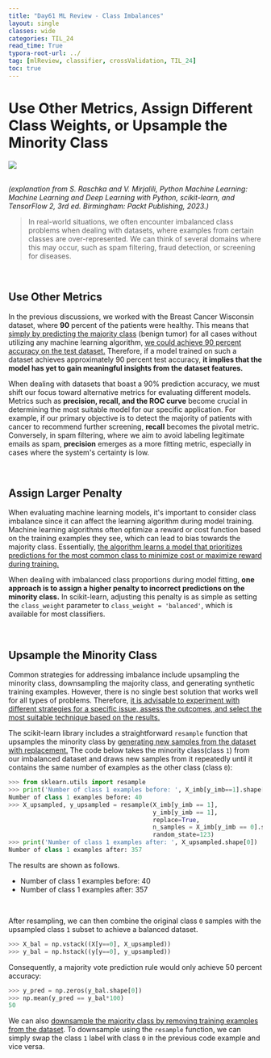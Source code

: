 ```yaml
---
title: "Day61 ML Review - Class Imbalances"
layout: single
classes: wide
categories: TIL_24
read_time: True
typora-root-url: ../
tag: [mlReview, classifier, crossValidation, TIL_24]
toc: true 
---
```


# Use Other Metrics, Assign Different Class Weights, or Upsample the Minority Class

<img src="/blog/images/2024-08-25-TIL24_Day61/523C9743-423B-4521-A3FA-A50EFD7471AF.jpeg"> <br><br>

<I>(explanation from S. Raschka and V. Mirjalili, Python Machine Learning: Machine Learning and Deep Learning with Python, scikit-learn, and TensorFlow 2, 3rd ed. Birmingham: Packt Publishing, 2023.)</I>

> In real-world situations, we often encounter imbalanced class problems when dealing with datasets, where examples from certain classes are over-represented. We can think of several domains where this may occur, such as spam filtering, fraud detection, or screening for diseases. 

<br>

## Use Other Metrics

In the previous discussions, we worked with the Breast Cancer Wisconsin dataset, where **90** percent of the patients were healthy. This means that <u>simply by predicting the majority class</u> (benign tumor) for all cases without utilizing any machine learning algorithm, <u>we could achieve 90 percent accuracy on the test dataset.</u> Therefore, if a model trained on such a dataset achieves approximately 90 percent test accuracy, **it implies that the model has yet to gain meaningful insights from the dataset features.**

When dealing with datasets that boast a 90% prediction accuracy, we must shift our focus toward alternative metrics for evaluating different models. Metrics such as **precision, recall, and the ROC curve** become crucial in determining the most suitable model for our specific application. For example, if our primary objective is to detect the majority of patients with cancer to recommend further screening, **recall** becomes the pivotal metric. Conversely, in spam filtering, where we aim to avoid labeling legitimate emails as spam, **precision** emerges as a more fitting metric, especially in cases where the system's certainty is low.

<br>

## Assign Larger Penalty

When evaluating machine learning models, it's important to consider class imbalance since it can affect the learning algorithm during model training. Machine learning algorithms often optimize a reward or cost function based on the training examples they see, which can lead to bias towards the majority class. Essentially, <u>the algorithm learns a model that prioritizes predictions for the most common class to minimize cost or maximize reward during training.</u>

When dealing with imbalanced class proportions during model fitting, **one approach is to assign a higher penalty to incorrect predictions on the minority class.** In scikit-learn, adjusting this penalty is as simple as setting the `class_weight` parameter to `class_weight = 'balanced'`, which is available for most classifiers.

<br>

## Upsample the Minority Class

Common strategies for addressing imbalance include upsampling the minority class, downsampling the majority class, and generating synthetic training examples. However, there is no single best solution that works well for all types of problems. Therefore, <u>it is advisable to experiment with different strategies for a specific issue, assess the outcomes, and select the most suitable technique based on the results.</u>

The scikit-learn library includes a straightforward `resample` function that upsamples the minority class by <u>generating new samples from the dataset with replacement.</u> The code below takes the minority class(class `1`) from our imbalanced dataset and draws new samples from it repeatedly until it contains the same number of examples as the other class (class `0`):  <br>

```python
>>> from sklearn.utils import resample
>>> print('Number of class 1 examples before: ', X_imb[y_imb==1].shape[0])
Number of class 1 examples before: 40
>>> X_upsampled, y_upsampled = resample(X_imb[y_imb == 1],
                                        y_imb[y_imb == 1],
                                        replace=True,
                                        n_samples = X_imb[y_imb == 0].shape[0],
                                        random_state=123)
>>> print('Number of class 1 examples after: ', X_upsampled.shape[0])
Number of class 1 examples after: 357
```

The results are shown as follows.

- Number of class 1 examples before: 40
- Number of class 1 examples after: 357

<br>

After resampling, we can then combine the original class `0` samples with the upsampled class `1` subset to achieve a balanced dataset.

```python
>>> X_bal = np.vstack((X[y==0], X_upsampled))
>>> y_bal = np.hstack((y[y==0], y_upsampled))
```



Consequently, a majority vote prediction rule would only achieve 50 percent accuracy:

```python
>>> y_pred = np.zeros(y_bal.shape[0])
>>> np.mean(y_pred == y_bal*100)
50
```



We can also <u>downsample the majority class by removing training examples from the dataset</u>. To downsample using the `resample` function, we can simply swap the class `1` label with class `0` in the previous code example and vice versa.

<br><br><br>
